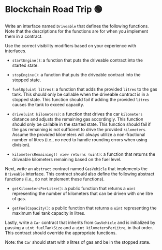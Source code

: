 # Blockchain Road Trip 🟢

Write an interface named `Driveable` that defines the following functions. Note that the descriptions for the functions are for when you implement them in a contract.

Use the correct visibility modifiers based on your experience with interfaces.

- `startEngine()`: a function that puts the driveable contract into the started state.

- `stopEngine()`: a function that puts the driveable contract into the stopped state.

- `fuelUp(uint litres)`: a function that adds the provided `litres` to the gas tank. This should only be callable when the driveable contract is in a stopped state. This function should fail if adding the provided `litres` causes the tank to exceed capacity.

- `drive(uint kilometers)`: a function that drives the car `kilometers` distance and adjusts the remaining gas accordingly. This function should only be callable in the started state. This function should fail if the gas remaining is not sufficient to drive the provided `kilometers`. Assume the provided kilometers will always utilize a non-fractional number of litres (i.e., no need to handle rounding errors when using division).

- `kilometersRemaining() view returns (uint)`: a function that returns the driveable kilometers remaining based on the fuel level.

Next, write an `abstract` contract named `GasVehicle` that implements the `Driveable` interface. This contract should also define the following abstract functions (i.e., do not implement these functions).

- `getKilometersPerLitre()`: a public function that returns a `uint` representing the number of kilometers that can be driven with one litre of gas.

- `getFuelCapacity()`: a public function that returns a `uint` representing the maximum fuel tank capacity in litres.

Lastly, write a `Car` contract that inherits from `GasVehicle` and is initialized by passing a `uint fuelTankSize` and a `uint kilometersPerLitre`, in that order. This contract should override the appropriate functions.

Note: the `Car` should start with `0` litres of gas and be in the stopped state.
